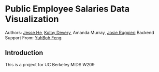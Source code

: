 # Public Employee Salaries Data Visualization

Authors: [Jesse He](https://www.linkedin.com/in/wenxuanjessehe/), [Kolby Devery](https://www.linkedin.com/in/kolby-devery-458003125/), Amanda Murray, [Josie Ruggieri](https://www.linkedin.com/in/josefina-ruggieri-653050156/)
Backend Support From: [YuhBoh Feng](https://www.linkedin.com/in/yuhboh-feng-pm/)

## Introduction
This is a project for UC Berkeley MIDS W209
